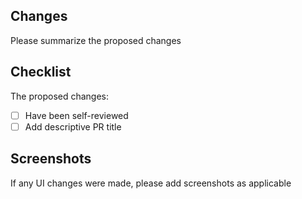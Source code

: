## Changes

Please summarize the proposed changes

## Checklist

The proposed changes:

- [ ] Have been self-reviewed
- [ ] Add descriptive PR title

## Screenshots

If any UI changes were made, please add screenshots as applicable
